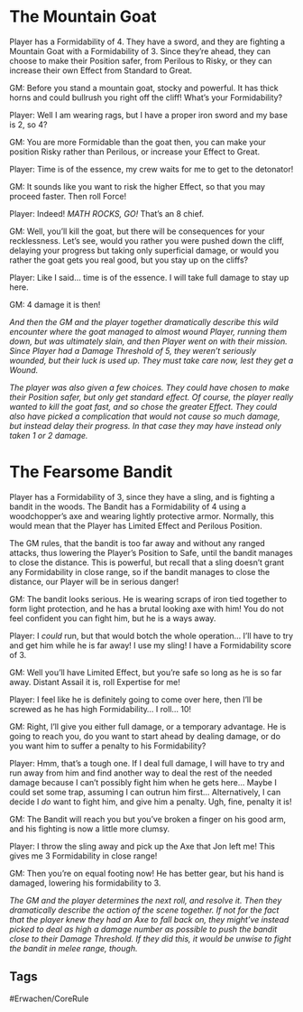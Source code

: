 # The Mountain Goat
Player has a Formidability of 4. They have a sword, and they are fighting a Mountain Goat with a Formidability of 3. Since they’re ahead, they can choose to make their Position safer, from Perilous to Risky, or they can increase their own Effect from Standard to Great.

GM: Before you stand a mountain goat, stocky and powerful. It has thick horns and could bullrush you right off the cliff! What’s your Formidability?

Player: Well I am wearing rags, but I have a proper iron sword and my base is 2, so 4?

GM: You are more Formidable than the goat then, you can make your position Risky rather than Perilous, or increase your Effect to Great.

Player: Time is of the essence, my crew waits for me to get to the detonator!

GM: It sounds like you want to risk the higher Effect, so that you may proceed faster. Then roll Force!

Player: Indeed! _MATH ROCKS, GO!_ That’s an 8 chief.

GM: Well, you’ll kill the goat, but there will be consequences for your recklessness. Let’s see, would you rather you were pushed down the cliff, delaying your progress but taking only superficial damage, or would you rather the goat gets you real good, but you stay up on the cliffs?

Player: Like I said… time is of the essence. I will take full damage to stay up here.

GM: 4 damage it is then!

*And then the GM and the player together dramatically describe this wild encounter where the goat managed to almost wound Player, running them down, but was ultimately slain, and then Player went on with their mission. Since Player had a Damage Threshold of 5, they weren’t seriously wounded, but their luck is used up. They must take care now, lest they get a Wound.*

*The player was also given a few choices. They could have chosen to make their Position safer, but only get standard effect. Of course, the player really wanted to kill the goat fast, and so chose the greater Effect. They could also have picked a complication that would not cause so much damage, but instead delay their progress. In that case they may have instead only taken 1 or 2 damage.*

# The Fearsome Bandit
Player has a Formidability of 3, since they have a sling, and is fighting a bandit in the woods. The Bandit has a Formidability of 4 using a woodchopper’s axe and wearing lightly protective armor. Normally, this would mean that the Player has Limited Effect and Perilous Position.

The GM rules, that the bandit is too far away and without any ranged attacks, thus lowering the Player’s Position to Safe, until the bandit manages to close the distance. This is powerful, but recall that a sling doesn’t grant any Formidability in close range, so if the bandit manages to close the distance, our Player will be in serious danger!

GM: The bandit looks serious. He is wearing scraps of iron tied together to form light protection, and he has a brutal looking axe with him! You do not feel confident you can fight him, but he is a ways away.

Player: I _could_ run, but that would botch the whole operation… I’ll have to try and get him while he is far away! I use my sling! I have a Formidability score of 3.

GM: Well you’ll have Limited Effect, but you’re safe so long as he is so far away. Distant Assail it is, roll Expertise for me!

Player: I feel like he is definitely going to come over here, then I’ll be screwed as he has high Formidability… I roll… 10!

GM: Right, I’ll give you either full damage, or a temporary advantage. He is going to reach you, do you want to start ahead by dealing damage, or do you want him to suffer a penalty to his Formidability?

Player: Hmm, that’s a tough one. If I deal full damage, I will have to try and run away from him and find another way to deal the rest of the needed damage because I can’t possibly fight him when he gets here… Maybe I could set some trap, assuming I can outrun him first… Alternatively, I can decide I _do_ want to fight him, and give him a penalty. Ugh, fine, penalty it is!

GM: The Bandit will reach you but you’ve broken a finger on his good arm, and his fighting is now a little more clumsy.

Player: I throw the sling away and pick up the Axe that Jon left me! This gives me 3 Formidability in close range!

GM: Then you’re on equal footing now! He has better gear, but his hand is damaged, lowering his formidability to 3.

*The GM and the player determines the next roll, and resolve it. Then they dramatically describe the action of the scene together. If not for the fact that the player knew they had an Axe to fall back on, they might’ve instead picked to deal as high a damage number as possible to push the bandit close to their Damage Threshold. If they did this, it would be unwise to fight the bandit in melee range, though.*

## Tags
#Erwachen/CoreRule  

